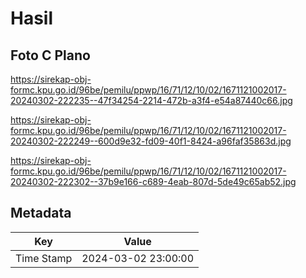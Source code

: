 # Hasil

## Foto C Plano

https://sirekap-obj-formc.kpu.go.id/96be/pemilu/ppwp/16/71/12/10/02/1671121002017-20240302-222235--47f34254-2214-472b-a3f4-e54a87440c66.jpg

https://sirekap-obj-formc.kpu.go.id/96be/pemilu/ppwp/16/71/12/10/02/1671121002017-20240302-222249--600d9e32-fd09-40f1-8424-a96faf35863d.jpg

https://sirekap-obj-formc.kpu.go.id/96be/pemilu/ppwp/16/71/12/10/02/1671121002017-20240302-222302--37b9e166-c689-4eab-807d-5de49c65ab52.jpg


## Metadata

| Key        | Value               |
| ---------- | ------------------- |
| Time Stamp | 2024-03-02 23:00:00 |



